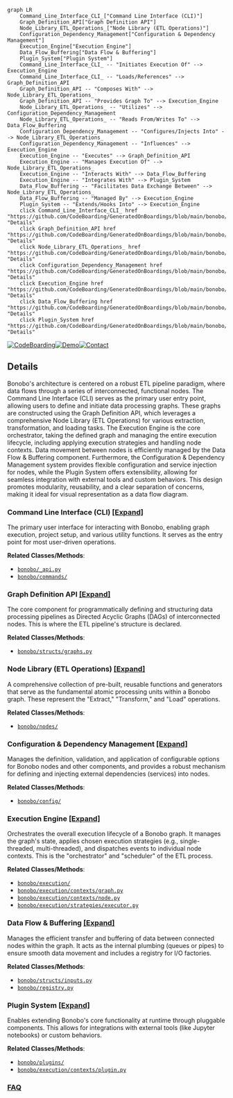 ```mermaid
graph LR
    Command_Line_Interface_CLI_["Command Line Interface (CLI)"]
    Graph_Definition_API["Graph Definition API"]
    Node_Library_ETL_Operations_["Node Library (ETL Operations)"]
    Configuration_Dependency_Management["Configuration & Dependency Management"]
    Execution_Engine["Execution Engine"]
    Data_Flow_Buffering["Data Flow & Buffering"]
    Plugin_System["Plugin System"]
    Command_Line_Interface_CLI_ -- "Initiates Execution Of" --> Execution_Engine
    Command_Line_Interface_CLI_ -- "Loads/References" --> Graph_Definition_API
    Graph_Definition_API -- "Composes With" --> Node_Library_ETL_Operations_
    Graph_Definition_API -- "Provides Graph To" --> Execution_Engine
    Node_Library_ETL_Operations_ -- "Utilizes" --> Configuration_Dependency_Management
    Node_Library_ETL_Operations_ -- "Reads From/Writes To" --> Data_Flow_Buffering
    Configuration_Dependency_Management -- "Configures/Injects Into" --> Node_Library_ETL_Operations_
    Configuration_Dependency_Management -- "Influences" --> Execution_Engine
    Execution_Engine -- "Executes" --> Graph_Definition_API
    Execution_Engine -- "Manages Execution Of" --> Node_Library_ETL_Operations_
    Execution_Engine -- "Interacts With" --> Data_Flow_Buffering
    Execution_Engine -- "Integrates With" --> Plugin_System
    Data_Flow_Buffering -- "Facilitates Data Exchange Between" --> Node_Library_ETL_Operations_
    Data_Flow_Buffering -- "Managed By" --> Execution_Engine
    Plugin_System -- "Extends/Hooks Into" --> Execution_Engine
    click Command_Line_Interface_CLI_ href "https://github.com/CodeBoarding/GeneratedOnBoardings/blob/main/bonobo/Command_Line_Interface_CLI_.md" "Details"
    click Graph_Definition_API href "https://github.com/CodeBoarding/GeneratedOnBoardings/blob/main/bonobo/Graph_Definition_API.md" "Details"
    click Node_Library_ETL_Operations_ href "https://github.com/CodeBoarding/GeneratedOnBoardings/blob/main/bonobo/Node_Library_ETL_Operations_.md" "Details"
    click Configuration_Dependency_Management href "https://github.com/CodeBoarding/GeneratedOnBoardings/blob/main/bonobo/Configuration_Dependency_Management.md" "Details"
    click Execution_Engine href "https://github.com/CodeBoarding/GeneratedOnBoardings/blob/main/bonobo/Execution_Engine.md" "Details"
    click Data_Flow_Buffering href "https://github.com/CodeBoarding/GeneratedOnBoardings/blob/main/bonobo/Data_Flow_Buffering.md" "Details"
    click Plugin_System href "https://github.com/CodeBoarding/GeneratedOnBoardings/blob/main/bonobo/Plugin_System.md" "Details"
```

[![CodeBoarding](https://img.shields.io/badge/Generated%20by-CodeBoarding-9cf?style=flat-square)](https://github.com/CodeBoarding/GeneratedOnBoardings)[![Demo](https://img.shields.io/badge/Try%20our-Demo-blue?style=flat-square)](https://www.codeboarding.org/demo)[![Contact](https://img.shields.io/badge/Contact%20us%20-%20contact@codeboarding.org-lightgrey?style=flat-square)](mailto:contact@codeboarding.org)

## Details

Bonobo's architecture is centered on a robust ETL pipeline paradigm, where data flows through a series of interconnected, functional nodes. The Command Line Interface (CLI) serves as the primary user entry point, allowing users to define and initiate data processing graphs. These graphs are constructed using the Graph Definition API, which leverages a comprehensive Node Library (ETL Operations) for various extraction, transformation, and loading tasks. The Execution Engine is the core orchestrator, taking the defined graph and managing the entire execution lifecycle, including applying execution strategies and handling node contexts. Data movement between nodes is efficiently managed by the Data Flow & Buffering component. Furthermore, the Configuration & Dependency Management system provides flexible configuration and service injection for nodes, while the Plugin System offers extensibility, allowing for seamless integration with external tools and custom behaviors. This design promotes modularity, reusability, and a clear separation of concerns, making it ideal for visual representation as a data flow diagram.

### Command Line Interface (CLI) [[Expand]](./Command_Line_Interface_CLI_.md)
The primary user interface for interacting with Bonobo, enabling graph execution, project setup, and various utility functions. It serves as the entry point for most user-driven operations.


**Related Classes/Methods**:

- <a href="https://github.com/python-bonobo/bonobo/blob/develop/bonobo/_api.py" target="_blank" rel="noopener noreferrer">`bonobo/_api.py`</a>
- <a href="https://github.com/python-bonobo/bonobo/blob/develop/bonobo/commands/" target="_blank" rel="noopener noreferrer">`bonobo/commands/`</a>


### Graph Definition API [[Expand]](./Graph_Definition_API.md)
The core component for programmatically defining and structuring data processing pipelines as Directed Acyclic Graphs (DAGs) of interconnected nodes. This is where the ETL pipeline's structure is declared.


**Related Classes/Methods**:

- <a href="https://github.com/python-bonobo/bonobo/blob/develop/bonobo/structs/graphs.py" target="_blank" rel="noopener noreferrer">`bonobo/structs/graphs.py`</a>


### Node Library (ETL Operations) [[Expand]](./Node_Library_ETL_Operations_.md)
A comprehensive collection of pre-built, reusable functions and generators that serve as the fundamental atomic processing units within a Bonobo graph. These represent the "Extract," "Transform," and "Load" operations.


**Related Classes/Methods**:

- <a href="https://github.com/python-bonobo/bonobo/blob/develop/bonobo/nodes/" target="_blank" rel="noopener noreferrer">`bonobo/nodes/`</a>


### Configuration & Dependency Management [[Expand]](./Configuration_Dependency_Management.md)
Manages the definition, validation, and application of configurable options for Bonobo nodes and other components, and provides a robust mechanism for defining and injecting external dependencies (services) into nodes.


**Related Classes/Methods**:

- <a href="https://github.com/python-bonobo/bonobo/blob/develop/bonobo/config/" target="_blank" rel="noopener noreferrer">`bonobo/config/`</a>


### Execution Engine [[Expand]](./Execution_Engine.md)
Orchestrates the overall execution lifecycle of a Bonobo graph. It manages the graph's state, applies chosen execution strategies (e.g., single-threaded, multi-threaded), and dispatches events to individual node contexts. This is the "orchestrator" and "scheduler" of the ETL process.


**Related Classes/Methods**:

- <a href="https://github.com/python-bonobo/bonobo/blob/develop/bonobo/execution/" target="_blank" rel="noopener noreferrer">`bonobo/execution/`</a>
- <a href="https://github.com/python-bonobo/bonobo/blob/develop/bonobo/execution/contexts/graph.py" target="_blank" rel="noopener noreferrer">`bonobo/execution/contexts/graph.py`</a>
- <a href="https://github.com/python-bonobo/bonobo/blob/develop/bonobo/execution/contexts/node.py" target="_blank" rel="noopener noreferrer">`bonobo/execution/contexts/node.py`</a>
- <a href="https://github.com/python-bonobo/bonobo/blob/develop/bonobo/execution/strategies/executor.py" target="_blank" rel="noopener noreferrer">`bonobo/execution/strategies/executor.py`</a>


### Data Flow & Buffering [[Expand]](./Data_Flow_Buffering.md)
Manages the efficient transfer and buffering of data between connected nodes within the graph. It acts as the internal plumbing (queues or pipes) to ensure smooth data movement and includes a registry for I/O factories.


**Related Classes/Methods**:

- <a href="https://github.com/python-bonobo/bonobo/blob/develop/bonobo/structs/inputs.py" target="_blank" rel="noopener noreferrer">`bonobo/structs/inputs.py`</a>
- <a href="https://github.com/python-bonobo/bonobo/blob/develop/bonobo/registry.py" target="_blank" rel="noopener noreferrer">`bonobo/registry.py`</a>


### Plugin System [[Expand]](./Plugin_System.md)
Enables extending Bonobo's core functionality at runtime through pluggable components. This allows for integrations with external tools (like Jupyter notebooks) or custom behaviors.


**Related Classes/Methods**:

- <a href="https://github.com/python-bonobo/bonobo/blob/develop/bonobo/plugins/" target="_blank" rel="noopener noreferrer">`bonobo/plugins/`</a>
- <a href="https://github.com/python-bonobo/bonobo/blob/develop/bonobo/execution/contexts/plugin.py" target="_blank" rel="noopener noreferrer">`bonobo/execution/contexts/plugin.py`</a>




### [FAQ](https://github.com/CodeBoarding/GeneratedOnBoardings/tree/main?tab=readme-ov-file#faq)
